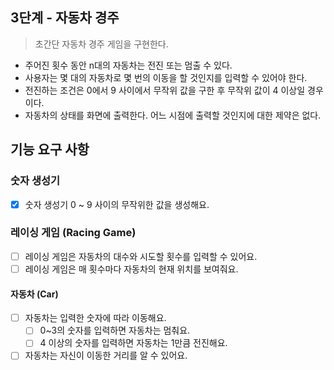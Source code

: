 ## 3단계 - 자동차 경주
> 초간단 자동차 경주 게임을 구현한다.

* 주어진 횟수 동안 n대의 자동차는 전진 또는 멈출 수 있다.
* 사용자는 몇 대의 자동차로 몇 번의 이동을 할 것인지를 입력할 수 있어야 한다.
* 전진하는 조건은 0에서 9 사이에서 무작위 값을 구한 후 무작위 값이 4 이상일 경우이다.
* 자동차의 상태를 화면에 출력한다. 어느 시점에 출력할 것인지에 대한 제약은 없다.

## 기능 요구 사항
### 숫자 생성기
- [x] 숫자 생성기 0 ~ 9 사이의 무작위한 값을 생성해요.

### 레이싱 게임 (Racing Game)
- [ ] 레이싱 게임은 자동차의 대수와 시도할 횟수를 입력할 수 있어요.
- [ ] 레이싱 게임은 매 횟수마다 자동차의 현재 위치를 보여줘요.

#### 자동차 (Car)
- [ ] 자동차는 입력한 숫자에 따라 이동해요.
  - [ ] 0~3의 숫자를 입력하면 자동차는 멈춰요.
  - [ ] 4 이상의 숫자를 입력하면 자동차는 1만큼 전진해요.
- [ ] 자동차는 자신이 이동한 거리를 알 수 있어요.